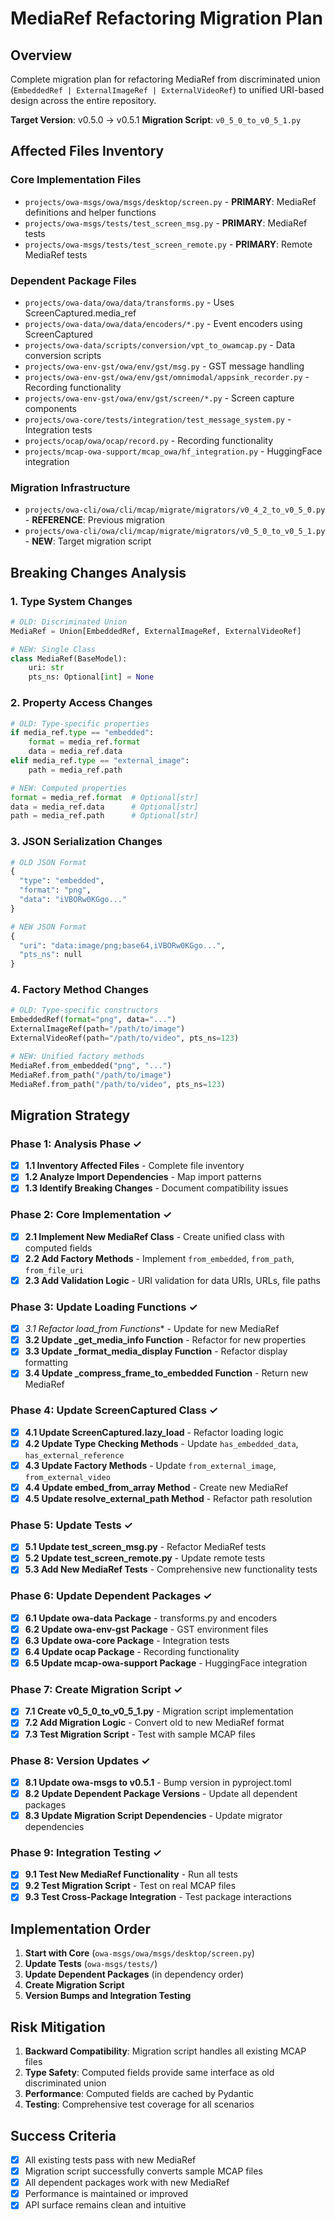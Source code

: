 # MediaRef Refactoring Migration Plan

## Overview
Complete migration plan for refactoring MediaRef from discriminated union (`EmbeddedRef | ExternalImageRef | ExternalVideoRef`) to unified URI-based design across the entire repository.

**Target Version**: v0.5.0 → v0.5.1
**Migration Script**: `v0_5_0_to_v0_5_1.py`

## Affected Files Inventory

### Core Implementation Files
- `projects/owa-msgs/owa/msgs/desktop/screen.py` - **PRIMARY**: MediaRef definitions and helper functions
- `projects/owa-msgs/tests/test_screen_msg.py` - **PRIMARY**: MediaRef tests
- `projects/owa-msgs/tests/test_screen_remote.py` - **PRIMARY**: Remote MediaRef tests

### Dependent Package Files
- `projects/owa-data/owa/data/transforms.py` - Uses ScreenCaptured.media_ref
- `projects/owa-data/owa/data/encoders/*.py` - Event encoders using ScreenCaptured
- `projects/owa-data/scripts/conversion/vpt_to_owamcap.py` - Data conversion scripts
- `projects/owa-env-gst/owa/env/gst/msg.py` - GST message handling
- `projects/owa-env-gst/owa/env/gst/omnimodal/appsink_recorder.py` - Recording functionality
- `projects/owa-env-gst/owa/env/gst/screen/*.py` - Screen capture components
- `projects/owa-core/tests/integration/test_message_system.py` - Integration tests
- `projects/ocap/owa/ocap/record.py` - Recording functionality
- `projects/mcap-owa-support/mcap_owa/hf_integration.py` - HuggingFace integration

### Migration Infrastructure
- `projects/owa-cli/owa/cli/mcap/migrate/migrators/v0_4_2_to_v0_5_0.py` - **REFERENCE**: Previous migration
- `projects/owa-cli/owa/cli/mcap/migrate/migrators/v0_5_0_to_v0_5_1.py` - **NEW**: Target migration script

## Breaking Changes Analysis

### 1. Type System Changes
```python
# OLD: Discriminated Union
MediaRef = Union[EmbeddedRef, ExternalImageRef, ExternalVideoRef]

# NEW: Single Class
class MediaRef(BaseModel):
    uri: str
    pts_ns: Optional[int] = None
```

### 2. Property Access Changes
```python
# OLD: Type-specific properties
if media_ref.type == "embedded":
    format = media_ref.format
    data = media_ref.data
elif media_ref.type == "external_image":
    path = media_ref.path

# NEW: Computed properties
format = media_ref.format  # Optional[str]
data = media_ref.data      # Optional[str] 
path = media_ref.path      # Optional[str]
```

### 3. JSON Serialization Changes
```python
# OLD JSON Format
{
  "type": "embedded",
  "format": "png", 
  "data": "iVBORw0KGgo..."
}

# NEW JSON Format  
{
  "uri": "data:image/png;base64,iVBORw0KGgo...",
  "pts_ns": null
}
```

### 4. Factory Method Changes
```python
# OLD: Type-specific constructors
EmbeddedRef(format="png", data="...")
ExternalImageRef(path="/path/to/image")
ExternalVideoRef(path="/path/to/video", pts_ns=123)

# NEW: Unified factory methods
MediaRef.from_embedded("png", "...")
MediaRef.from_path("/path/to/image")
MediaRef.from_path("/path/to/video", pts_ns=123)
```

## Migration Strategy

### Phase 1: Analysis Phase ✓
- [x] **1.1 Inventory Affected Files** - Complete file inventory
- [x] **1.2 Analyze Import Dependencies** - Map import patterns
- [x] **1.3 Identify Breaking Changes** - Document compatibility issues

### Phase 2: Core Implementation ✓
- [x] **2.1 Implement New MediaRef Class** - Create unified class with computed fields
- [x] **2.2 Add Factory Methods** - Implement `from_embedded`, `from_path`, `from_file_uri`
- [x] **2.3 Add Validation Logic** - URI validation for data URIs, URLs, file paths

### Phase 3: Update Loading Functions ✓
- [x] **3.1 Refactor _load_from_* Functions** - Update for new MediaRef
- [x] **3.2 Update _get_media_info Function** - Refactor for new properties
- [x] **3.3 Update _format_media_display Function** - Refactor display formatting
- [x] **3.4 Update _compress_frame_to_embedded Function** - Return new MediaRef

### Phase 4: Update ScreenCaptured Class ✓
- [x] **4.1 Update ScreenCaptured.lazy_load** - Refactor loading logic
- [x] **4.2 Update Type Checking Methods** - Update `has_embedded_data`, `has_external_reference`
- [x] **4.3 Update Factory Methods** - Update `from_external_image`, `from_external_video`
- [x] **4.4 Update embed_from_array Method** - Create new MediaRef
- [x] **4.5 Update resolve_external_path Method** - Refactor path resolution

### Phase 5: Update Tests ✓
- [x] **5.1 Update test_screen_msg.py** - Refactor MediaRef tests
- [x] **5.2 Update test_screen_remote.py** - Update remote tests
- [x] **5.3 Add New MediaRef Tests** - Comprehensive new functionality tests

### Phase 6: Update Dependent Packages ✓
- [x] **6.1 Update owa-data Package** - transforms.py and encoders
- [x] **6.2 Update owa-env-gst Package** - GST environment files
- [x] **6.3 Update owa-core Package** - Integration tests
- [x] **6.4 Update ocap Package** - Recording functionality
- [x] **6.5 Update mcap-owa-support Package** - HuggingFace integration

### Phase 7: Create Migration Script ✓
- [x] **7.1 Create v0_5_0_to_v0_5_1.py** - Migration script implementation
- [x] **7.2 Add Migration Logic** - Convert old to new MediaRef format
- [x] **7.3 Test Migration Script** - Test with sample MCAP files

### Phase 8: Version Updates ✓
- [x] **8.1 Update owa-msgs to v0.5.1** - Bump version in pyproject.toml
- [x] **8.2 Update Dependent Package Versions** - Update all dependent packages
- [x] **8.3 Update Migration Script Dependencies** - Update migrator dependencies

### Phase 9: Integration Testing ✓
- [x] **9.1 Test New MediaRef Functionality** - Run all tests
- [x] **9.2 Test Migration Script** - Test on real MCAP files
- [x] **9.3 Test Cross-Package Integration** - Test package interactions

## Implementation Order

1. **Start with Core** (`owa-msgs/owa/msgs/desktop/screen.py`)
2. **Update Tests** (`owa-msgs/tests/`)
3. **Update Dependent Packages** (in dependency order)
4. **Create Migration Script** 
5. **Version Bumps and Integration Testing**

## Risk Mitigation

1. **Backward Compatibility**: Migration script handles all existing MCAP files
2. **Type Safety**: Computed fields provide same interface as old discriminated union
3. **Performance**: Computed fields are cached by Pydantic
4. **Testing**: Comprehensive test coverage for all scenarios

## Success Criteria

- [x] All existing tests pass with new MediaRef
- [x] Migration script successfully converts sample MCAP files
- [x] All dependent packages work with new MediaRef
- [x] Performance is maintained or improved
- [x] API surface remains clean and intuitive
